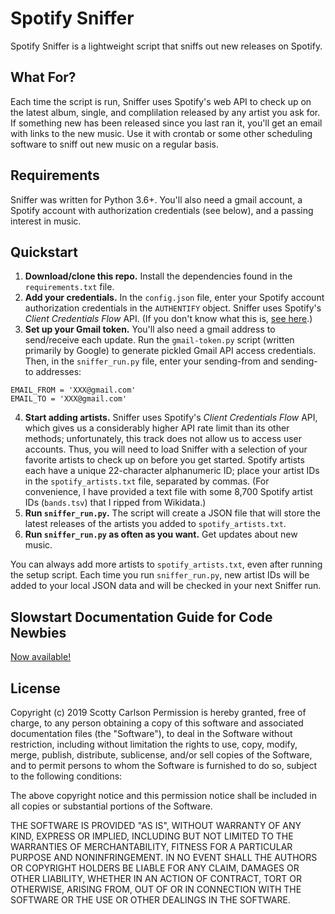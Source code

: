 # Spotify Sniffer
Spotify Sniffer is a lightweight script that sniffs out new releases on Spotify.

## What For?
Each time the script is run, Sniffer uses Spotify's web API to check up on the latest album, single, and complilation released by any artist you ask for. If something new has been released since you last ran it, you'll get an email with links to the new music. Use it with crontab or some other scheduling software to sniff out new music on a regular basis.

## Requirements
Sniffer was written for Python 3.6+. You'll also need a gmail account, a Spotify account with authorization credentials (see below), and a passing interest in music.

## Quickstart
1. **Download/clone this repo.** Install the dependencies found in the ```requirements.txt``` file.
2. **Add your credentials.** In the ```config.json``` file, enter your Spotify account authorization credentials in the ```AUTHENTIFY``` object. Sniffer uses Spotify's *Client Credentials Flow* API. (If you don't know what this is, [see here](https://developer.spotify.com/documentation/general/guides/authorization-guide/).)
3. **Set up your Gmail token.** You'll also need a gmail address to send/receive each update. Run the ```gmail-token.py``` script (written primarily by Google) to generate pickled Gmail API access credentials. Then, in the ```sniffer_run.py``` file, enter your sending-from and sending-to addresses:

```
EMAIL_FROM = 'XXX@gmail.com'
EMAIL_TO = 'XXX@gmail.com'
```

4. **Start adding artists.** Sniffer uses Spotify's *Client Credentials Flow* API, which gives us a considerably higher API rate limit than its other methods; unfortunately, this track does not allow us to access user accounts. Thus, you will need to load Sniffer with a selection of your favorite artists to check up on before you get started. Spotify artists each have a unique 22-character alphanumeric ID; place your artist IDs in the ```spotify_artists.txt``` file, separated by commas. (For convenience, I have provided a text file with some 8,700 Spotify artist IDs (```bands.tsv```) that I ripped from Wikidata.)
5. **Run ```sniffer_run.py```.** The script will create a JSON file that will store the latest releases of the artists you added to ```spotify_artists.txt```.
6. **Run ```sniffer_run.py``` as often as you want.** Get updates about new music.

You can always add more artists to ```spotify_artists.txt```, even after running the setup script. Each time you run ```sniffer_run.py```, new artist IDs will be added to your local JSON data and will be checked in your next Sniffer run.

## Slowstart Documentation Guide for Code Newbies
[Now available!](https://github.com/scottythered/spotify-sniffer/blob/master/slow-start-guide.md)

## License
Copyright (c) 2019 Scotty Carlson
Permission is hereby granted, free of charge, to any person obtaining a copy
of this software and associated documentation files (the "Software"), to deal
in the Software without restriction, including without limitation the rights
to use, copy, modify, merge, publish, distribute, sublicense, and/or sell
copies of the Software, and to permit persons to whom the Software is
furnished to do so, subject to the following conditions:

The above copyright notice and this permission notice shall be included in all
copies or substantial portions of the Software.

THE SOFTWARE IS PROVIDED "AS IS", WITHOUT WARRANTY OF ANY KIND, EXPRESS OR
IMPLIED, INCLUDING BUT NOT LIMITED TO THE WARRANTIES OF MERCHANTABILITY,
FITNESS FOR A PARTICULAR PURPOSE AND NONINFRINGEMENT. IN NO EVENT SHALL THE
AUTHORS OR COPYRIGHT HOLDERS BE LIABLE FOR ANY CLAIM, DAMAGES OR OTHER
LIABILITY, WHETHER IN AN ACTION OF CONTRACT, TORT OR OTHERWISE, ARISING FROM,
OUT OF OR IN CONNECTION WITH THE SOFTWARE OR THE USE OR OTHER DEALINGS IN THE
SOFTWARE.
